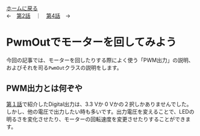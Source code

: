 [ホームに戻る](./index.md)  
←　[第2話](DigitalIn_explain.md)　｜　[第4話](AnalogIn_explain.md)　→

# PwmOutでモーターを回してみよう
今回の記事では、モーターを回したりする際によく使う「PWM出力」の説明、およびそれを司る`PwmOut`クラスの説明をします。

## PWM出力とは何ぞや
[第１話](DigitalOut_explain.md)で紹介したDigital出力は、3.3 Vか 0 Vかの２択しかありませんでした。しかし、他の電圧で出力したい時も多いです。出力電圧を変えることで、LEDの明るさを変化させたり、モーターの回転速度を変更させたりすることができます。


